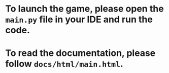 # To launch the game, please open the `main.py` file in your IDE and run the code.

# To read the documentation, please follow `docs/html/main.html`.